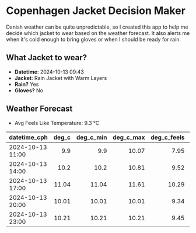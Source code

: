 
# Copenhagen Jacket Decision Maker

Danish weather can be quite unpredictable, so I created this app to help me decide which jacket to wear based on the weather forecast. 
It also alerts me when it's cold enough to bring gloves or when I should be ready for rain.

## What Jacket to wear?

- **Datetime**: 2024-10-13 09:43
- **Jacket**: Rain Jacket with Warm Layers
- **Rain?** Yes
- **Gloves?** No

## Weather Forecast
- Avg Feels Like Temperature: 9.3 °C

| datetime_cph     |   deg_c |   deg_c_min |   deg_c_max |   deg_c_feels | weather   | wind   | rain   |
|:-----------------|--------:|------------:|------------:|--------------:|:----------|:-------|:-------|
| 2024-10-13 11:00 |    9.9  |        9.9  |       10.07 |          7.95 | Rain      | Low    | Low    |
| 2024-10-13 14:00 |   10.2  |       10.2  |       10.81 |          9.52 | Rain      | Low    | Low    |
| 2024-10-13 17:00 |   11.04 |       11.04 |       11.61 |         10.29 | Rain      | Low    | Low    |
| 2024-10-13 20:00 |   10.01 |       10.01 |       10.01 |          9.34 | Rain      | Low    | Low    |
| 2024-10-13 23:00 |   10.21 |       10.21 |       10.21 |          9.45 | Clouds    | Low    | None   |
        